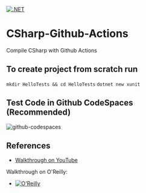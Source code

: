 [![.NET](https://github.com/nogibjj/CSharp-Github-Actions/actions/workflows/dotnet.yml/badge.svg)](https://github.com/nogibjj/CSharp-Github-Actions/actions/workflows/dotnet.yml)

# CSharp-Github-Actions
Compile CSharp with Github Actions

## To create project from scratch run

`mkdir HelloTests && cd HelloTests`
`dotnet new xunit`

## Test Code in Github CodeSpaces (Recommended)

![github-codespaces](https://user-images.githubusercontent.com/58792/174192616-c8522a52-e0e0-46b8-b74b-438dfb9a2f9e.png)


## References

* [Walkthrough on YouTube](https://youtu.be/6OkcNWGA6FY)

Walkthrough on O'Reilly:

* [![O'Reilly](https://learning.oreilly.com/covers/urn:orm:video:06172022VIDEOPAIML/400w/)](https://learning.oreilly.com/videos/continuous-integration-c/06172022VIDEOPAIML/ "Compile CSharp with Github Actions")

  
